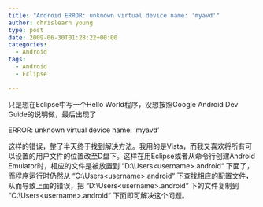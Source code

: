 ```yaml
---
title: "Android ERROR: unknown virtual device name: 'myavd'"
author: chrislearn young
type: post
date: 2009-06-30T01:28:22+00:00
categories:
  - Android
tags:
  - Android
  - Eclipse

---
```

只是想在Eclipse中写一个Hello World程序，没想按照Google Android Dev Guide的说明做，最后出现了

ERROR: unknown virtual device name: &#8216;myavd&#8217;

这样的错误，整了半天终于找到解决方法。我用的是Vista，而我又喜欢将所有可以设置的用户文件的位置改至D盘下。这样在用Eclipse或者从命令行创建Android Emulator时，相应的文件是被放置到 “D:\Users\<username>\.android“ 下面了，而程序运行时仍然从 “C:\Users\<username>\.android“ 下查找相应的配置文件，从而导致上面的错误，把 “D:\Users\<username>\.android“ 下的文件复制到 “C:\Users\<username>\.android“ 下面即可解决这个问题。